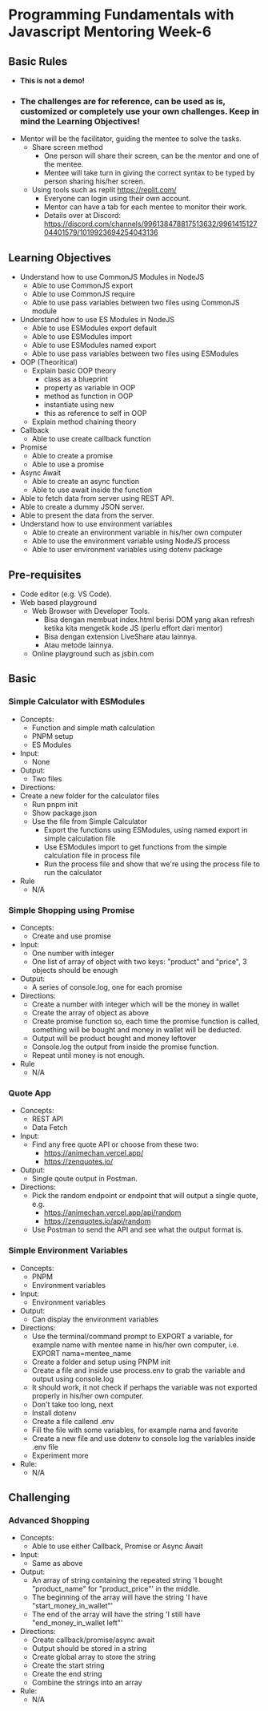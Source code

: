 # Programming Fundamentals with Javascript Mentoring Week-6

## Basic Rules
- **This is not a demo!**
- ### **The challenges are for reference, can be used as is, customized or completely use your own challenges. Keep in mind the Learning Objectives!**
- Mentor will be the facilitator, guiding the mentee to solve the tasks.
  - Share screen method
    - One person will share their screen, can be the mentor and one of the mentee.
    - Mentee will take turn in giving the correct syntax to be typed by person sharing his/her screen.
  - Using tools such as replit <https://replit.com/>
    - Everyone can login using their own account.
    - Mentor can have a tab for each mentee to monitor their work.
    - Details over at Discord: <https://discord.com/channels/996138478817513632/996141512704401579/1019923694254043136>

## Learning Objectives

- Understand how to use CommonJS Modules in NodeJS
    - Able to use CommonJS export
    - Able to use CommonJS require
    - Able to use pass variables between two files using CommonJS module
- Understand how to use ES Modules in NodeJS
    - Able to use ESModules export default
    - Able to use ESModules import
    - Able to use ESModules named export
    - Able to use pass variables between two files using ESModules
- OOP (Theoritical)
    - Explain basic OOP theory
        - class as a blueprint
        - property as variable in OOP
        - method as function in OOP
        - instantiate using new
        - this as reference to self in OOP
    - Explain method chaining theory
- Callback
    - Able to use create callback function
- Promise
    - Able to create a promise
    - Able to use a promise
- Async Await
    - Able to create an async function
    - Able to use await inside the function
- Able to fetch data from server using REST API.
- Able to create a dummy JSON server.
- Able to present the data from the server.
- Understand how to use environment variables
    - Able to create an environment variable in his/her own computer
    - Able to use the environment variable using NodeJS process
    - Able to user environment variables using dotenv package

## Pre-requisites

- Code editor (e.g. VS Code).
- Web based playground
    - Web Browser with Developer Tools.
        - Bisa dengan membuat index.html berisi DOM yang akan refresh ketika kita mengetik kode JS (perlu effort dari mentor)
        - Bisa dengan extension LiveShare atau lainnya.
        - Atau metode lainnya.
    - Online playground such as jsbin.com

## Basic

### Simple Calculator with ESModules
- Concepts: 
  - Function and simple math calculation
  - PNPM setup
  - ES Modules
- Input: 
  - None
- Output:
  - Two files 
- Directions: 
- Create a new folder for the calculator files
    - Run pnpm init
    - Show package.json
  - Use the file from Simple Calculator
    - Export the functions using ESModules, using named export in simple calculation file
    - Use ESModules import to get functions from the simple calculation file in process file
    - Run the process file and show that we're using the process file to run the calculator
- Rule
  - N/A

### Simple Shopping using Promise
- Concepts: 
  - Create and use promise
- Input: 
  - One number with integer
  - One list of array of object with two keys: "product" and "price", 3 objects should be enough
- Output:
  - A series of console.log, one for each promise
- Directions: 
  - Create a number with integer which will be the money in wallet
  - Create the array of object as above
  - Create promise function so, each time the promise function is called, something will be bought and money in wallet will be deducted.
  - Output will be product bought and money leftover
  - Console.log the output from inside the promise function.
  - Repeat until money is not enough.
- Rule
  - N/A

### Quote App

- Concepts:
  - REST API
  - Data Fetch
- Input:
  - Find any free quote API or choose from these two:
    - https://animechan.vercel.app/
    - https://zenquotes.io/
- Output:
  - Single qoute output in Postman.
- Directions:
  - Pick the random endpoint or endpoint that will output a single quote, e.g.
    - https://animechan.vercel.app/api/random
    - https://zenquotes.io/api/random
  - Use Postman to send the API and see what the output format is.

### Simple Environment Variables
- Concepts: 
  - PNPM
  - Environment variables
- Input: 
  - Environment variables
- Output: 
  - Can display the environment variables
- Directions:
  - Use the terminal/command prompt to EXPORT a variable, for example name with mentee name in his/her own computer, i.e. EXPORT nama=mentee_name
  - Create a folder and setup using PNPM init
  - Create a file and inside use process.env to grab the variable and output using console.log
  - It should work, it not check if perhaps the variable was not exported properly in his/her own computer.
  - Don't take too long, next
  - Install dotenv
  - Create a file callend .env
  - Fill the file with some variables, for example nama and favorite
  - Create a new file and use dotenv to console log the variables inside .env file
  - Experiment more
- Rule:
  - N/A

## Challenging

### Advanced Shopping
- Concepts: 
  - Able to use either Callback, Promise or Async Await
- Input:
  - Same as above
- Output:
  - An array of string containing the repeated string 'I bought "product_name" for "product_price"' in the middle.
  - The beginning of the array will have the string 'I have "start_money_in_wallet"'
  - The end of the array will have the string 'I still have "end_money_in_wallet left"'
- Directions:
  - Create callback/promise/async await
  - Output should be stored in a string
  - Create global array to store the string
  - Create the start string
  - Create the end string
  - Combine the strings into an array
- Rule:
  - N/A
